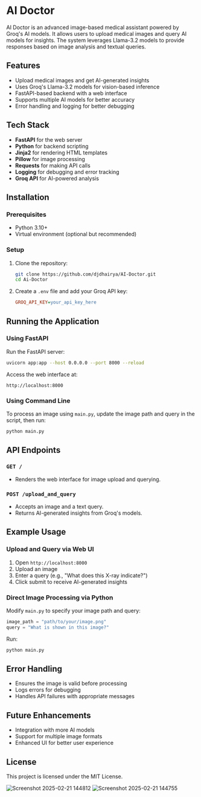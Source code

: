 # AI Doctor

AI Doctor is an advanced image-based medical assistant powered by Groq's AI models. It allows users to upload medical images and query AI models for insights. The system leverages Llama-3.2 models to provide responses based on image analysis and textual queries.

## Features

- Upload medical images and get AI-generated insights
- Uses Groq's Llama-3.2 models for vision-based inference
- FastAPI-based backend with a web interface
- Supports multiple AI models for better accuracy
- Error handling and logging for better debugging

## Tech Stack

- **FastAPI** for the web server
- **Python** for backend scripting
- **Jinja2** for rendering HTML templates
- **Pillow** for image processing
- **Requests** for making API calls
- **Logging** for debugging and error tracking
- **Groq API** for AI-powered analysis

## Installation

### Prerequisites

- Python 3.10+
- Virtual environment (optional but recommended)

### Setup

1. Clone the repository:
   ```bash
   git clone https://github.com/djdhairya/AI-Doctor.git
   cd Ai-Doctor
   ```
2. Create a `.env` file and add your Groq API key:
   ```ini
   GROQ_API_KEY=your_api_key_here
   ```

## Running the Application

### Using FastAPI

Run the FastAPI server:

```bash
uvicorn app:app --host 0.0.0.0 --port 8000 --reload
```

Access the web interface at:

```
http://localhost:8000
```

### Using Command Line

To process an image using `main.py`, update the image path and query in the script, then run:

```bash
python main.py
```

## API Endpoints

### `GET /`

- Renders the web interface for image upload and querying.

### `POST /upload_and_query`

- Accepts an image and a text query.
- Returns AI-generated insights from Groq's models.

## Example Usage

### Upload and Query via Web UI

1. Open `http://localhost:8000`
2. Upload an image
3. Enter a query (e.g., "What does this X-ray indicate?")
4. Click submit to receive AI-generated insights

### Direct Image Processing via Python

Modify `main.py` to specify your image path and query:

```python
image_path = "path/to/your/image.png"
query = "What is shown in this image?"
```

Run:

```bash
python main.py
```

## Error Handling

- Ensures the image is valid before processing
- Logs errors for debugging
- Handles API failures with appropriate messages

## Future Enhancements

- Integration with more AI models
- Support for multiple image formats
- Enhanced UI for better user experience

## License

This project is licensed under the MIT License.


![Screenshot 2025-02-21 144812](https://github.com/user-attachments/assets/0d5e1b31-8b37-488e-97a7-a0d298c4ffbe)
![Screenshot 2025-02-21 144755](https://github.com/user-attachments/assets/bc43aeed-4cb2-43ab-a2de-cbf623582552)

